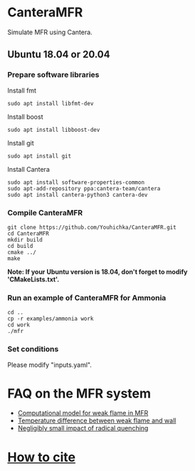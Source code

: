 # CanteraMFR

Simulate MFR using Cantera.

## Ubuntu 18.04 or 20.04

### Prepare software libraries
Install fmt

    sudo apt install libfmt-dev

Install boost

    sudo apt install libboost-dev
    
Install git

    sudo apt install git    

Install Cantera

    sudo apt install software-properties-common
    sudo apt-add-repository ppa:cantera-team/cantera
    sudo apt install cantera-python3 cantera-dev
    
### Compile CanteraMFR

    git clone https://github.com/Youhichka/CanteraMFR.git
    cd CanteraMFR
    mkdir build
    cd build
    cmake ../
    make

**Note: If your Ubuntu version is 18.04, don't forget to modify 'CMakeLists.txt'.**
    
### Run an example of CanteraMFR for Ammonia
    cd ..
    cp -r examples/ammonia work
    cd work
    ./mfr

### Set conditions
Please modify "inputs.yaml".

# FAQ on the MFR system
- [Computational model for weak flame in MFR](http://www.ifs.tohoku.ac.jp/enerdyn/en/research/mfr-faq1.html)
- [Temperature difference between weak flame and wall](http://www.ifs.tohoku.ac.jp/enerdyn/en/research/mfr-faq2.html)
- [Negligibly small impact of radical quenching](http://www.ifs.tohoku.ac.jp/enerdyn/en/research/mfr-faq3.html)

# [How to cite](../../wiki/How-to-cite)


